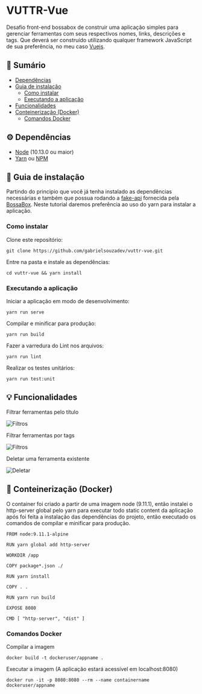 # VUTTR-Vue

Desafio front-end bossabox de construir uma aplicação simples para gerenciar ferramentas com seus respectivos nomes, links, descrições e tags. Que deverá ser construído utilizando qualquer framework JavaScript de sua preferência, no meu caso [Vuejs](https://github.com/vuejs).

## :book: Sumário

* [Dependências](https://github.com/gabrielsouzadev/vuttr-vue#gear-depend%C3%AAncias)
* [Guia de instalação](https://github.com/gabrielsouzadev/vuttr-vue#rocket-guia-de-instala%C3%A7%C3%A3o)
  * [Como instalar](https://github.com/gabrielsouzadev/vuttr-vue#como-instalar)
  * [Executando a aplicação](https://github.com/gabrielsouzadev/vuttr-vue#executando-a-aplica%C3%A7%C3%A3o)
* [Funcionalidades](https://github.com/gabrielsouzadev/vuttr-vue#bulb-funcionalidades)
* [Conteinerização (Docker)](https://github.com/gabrielsouzadev/vuttr-vue#dolphin-conteineriza%C3%A7%C3%A3o-docker)
  * [Comandos Docker](https://github.com/gabrielsouzadev/vuttr-vue#comandos-docker)

## :gear: Dependências

* [Node](https://nodejs.org/en/) (10.13.0 ou maior)
* [Yarn](https://yarnpkg.com/pt-BR/) ou [NPM](https://www.npmjs.com/)

## :rocket: Guia de instalação

Partindo do principio que você já tenha instalado as dependências necessárias e também que possua rodando a [fake-api](https://gitlab.com/bossabox/challenge-fake-api/tree/master) fornecida pela [BossaBox](https://bossabox.com/). Neste tutorial daremos preferência ao uso do yarn para instalar a aplicação.

### Como instalar

Clone este repositório:
```
git clone https://github.com/gabrielsouzadev/vuttr-vue.git
```

Entre na pasta e instale as dependências:
```
cd vuttr-vue && yarn install
```

### Executando a aplicação

Iniciar a aplicação em modo de desenvolvimento:
```
yarn run serve
```

Compilar e minificar para produção:
```
yarn run build
```

Fazer a varredura do Lint nos arquivos:
```
yarn run lint
```

Realizar os testes unitários:
```
yarn run test:unit
```

## :bulb: Funcionalidades

Filtrar ferramentas pelo título

![Filtros](https://i.imgur.com/tN14ZEp.gif)

Filtrar ferramentas por tags

![Filtros](https://i.imgur.com/2FYIPD5.gif)

Deletar uma ferramenta existente

![Deletar](https://i.imgur.com/ryogLT7.gif)

## :whale2: Conteinerização (Docker)

O container foi criado a partir de uma imagem node (9.11.1), então instalei o http-server global pelo yarn para executar todo static content da aplicação após foi feita a instalação das dependências do projeto, então executado os comandos de compilar e minificar para produção.

```
FROM node:9.11.1-alpine

RUN yarn global add http-server

WORKDIR /app

COPY package*.json ./

RUN yarn install

COPY . .

RUN yarn run build

EXPOSE 8080

CMD [ "http-server", "dist" ]
```

### Comandos Docker

Compilar a imagem

```
docker build -t dockeruser/appname .
```

Executar a imagem (A aplicação estará acessível em localhost:8080)

```
docker run -it -p 8080:8080 --rm --name containername dockeruser/appname
```
